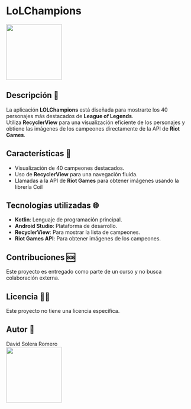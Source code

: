 # LoLChampions
<p>
    <img src="https://media.giphy.com/media/3oKIP73vEZmJjFNXtC/giphy.gif" width="150" height="150" />
</p>


## Descripción 📖

La aplicación **LOLChampions** está diseñada para mostrarte los 40 personajes más destacados de **League of Legends**. <br>
Utiliza **RecyclerView** para una visualización eficiente de los personajes y obtiene las imágenes de los campeones directamente de la API de **Riot Games**.

## Características 📕

- Visualización de 40 campeones destacados.
- Uso de **RecyclerView** para una navegación fluida.
- Llamadas a la API de **Riot Games** para obtener imágenes usando la librería Coil

## Tecnologías utilizadas 🌐

- **Kotlin**: Lenguaje de programación principal.
- **Android Studio**: Plataforma de desarrollo.
- **RecyclerView**: Para mostrar la lista de campeones.
- **Riot Games API**: Para obtener imágenes de los campeones.

## Contribuciones 🆘

Este proyecto es entregado como parte de un curso y no busca colaboración externa.

## Licencia 👨‍🎓

Este proyecto no tiene una licencia específica.

## Autor 👻

David Solera Romero<br>
<img src="https://media.tenor.com/images/f87bb3b99a47b8ca2e0d9eeeb4368bb0/tenor.gif" width="150" height="150" />


